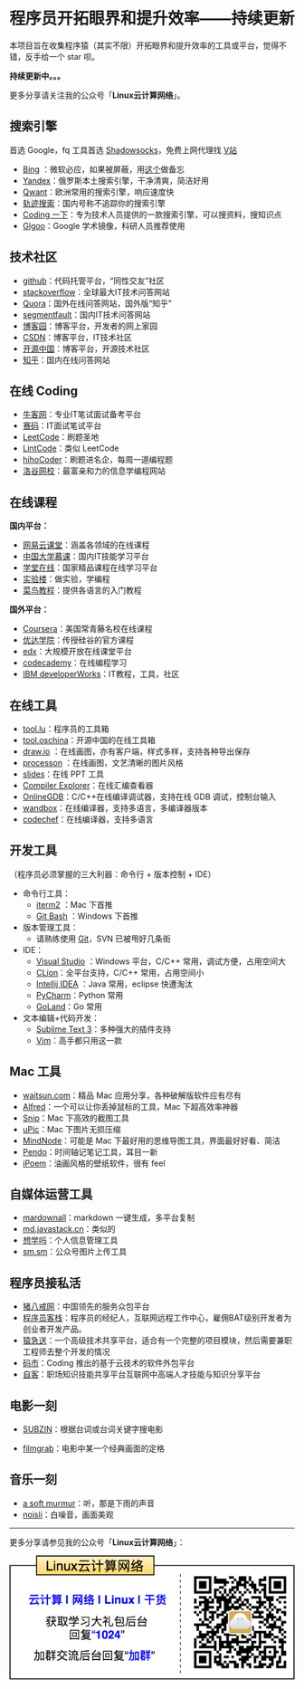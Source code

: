 # 程序员开拓眼界和提升效率——持续更新

本项目旨在收集程序猿（其实不限）开拓眼界和提升效率的工具或平台，觉得不错，反手给一个 star 呗。

**持续更新中。。。**



更多分享请关注我的公众号「**Linux云计算网络**」。



## 搜索引擎

首选 Google，fq 工具首选 [Shadowsocks](<https://github.com/shadowsocks>)，免费上网代理找 [V站](<https://free-ss.ooo/>)

- [Bing](<https://cn.bing.com/>) ：微软必应，如果被屏蔽，用[这个](https://www2.bing.com/)做备忘
- [Yandex](https://yandex.com/)：俄罗斯本土搜索引擎，干净清爽，简洁好用
- [Qwant](https://www.qwant.com/)：欧洲常用的搜索引擎，响应速度快
- [轨迹搜索](https://mijisou.com/)：国内号称不追踪你的搜索引擎
- [Coding 一下](http://www.coding.so/)：专为技术人员提供的一款搜索引擎，可以搜资料，搜知识点
- [Glgoo](https://xue.glgoo.org/)：Google 学术镜像，科研人员推荐使用



## 技术社区

- [github](https://github.com/)：代码托管平台，“同性交友”社区
- [stackoverflow](http://www.stackoverflow.com/)：全球最大IT技术问答网站
- [Quora](https://www.quora.com/)：国外在线问答网站，国外版“知乎”
- [segmentfault](https://segmentfault.com/)：国内IT技术问答网站
- [博客园](https://www.cnblogs.com/)：博客平台，开发者的网上家园
- [CSDN](https://www.csdn.net/)：博客平台，IT技术社区
- [开源中国](https://www.oschina.net/)：博客平台，开源技术社区
- [知乎](https:www.zhihu.com)：国内在线问答网站



## 在线 Coding

- [牛客网](https://www.nowcoder.com/)：专业IT笔试面试备考平台
- [赛码](http://www.acmcoder.com/index)：IT面试笔试平台
- [LeetCode](http://leetcode.com/)：刷题圣地
- [LintCode](https://www.lintcode.com/)：类似 LeetCode
- [hihoCoder](<https://hihocoder.com/>)：刷题进名企，每周一道编程题
- [洛谷网校](<https://www.luogu.org/>)：最富亲和力的信息学编程网站



## 在线课程

**国内平台：**

- [网易云课堂](https://study.163.com/)：涵盖各领域的在线课程
- [中国大学慕课](https://www.imooc.com/)：国内IT技能学习平台
- [学堂在线](http://www.xuetangx.com/)：国家精品课程在线学习平台
- [实验楼](https://www.shiyanlou.com/)：做实验，学编程
- [菜鸟教程](http://www.runoob.com/)：提供各语言的入门教程



**国外平台：**

- [Coursera](https://zh.coursera.org/)：美国常青藤名校在线课程
- [优达学院](https://cn.udacity.com/)：传授硅谷的官方课程
- [edx](https://www.edx.org/)：大规模开放在线课堂平台
- [codecademy](https://www.codecademy.com/zh/)：在线编程学习
- [IBM developerWorks](https://www.ibm.com/developerworks/cn/)：IT教程，工具，社区



## 在线工具

- [tool.lu](https://tool.lu/)：程序员的工具箱
- [tool.oschina](http://tool.oschina.net/)：开源中国的在线工具箱
- [draw.io](http://draw.io/) ：在线画图，亦有客户端，样式多样，支持各种导出保存
- [processon](https://www.processon.com/) ：在线画图，文艺清晰的图片风格
- [slides](https://slides.com/)：在线 PPT 工具
- [Compiler Explorer](https://godbolt.org/)：在线汇编查看器
- [OnlineGDB](https://www.onlinegdb.com/)：C/C++在线编译调试器，支持在线 GDB 调试，控制台输入
- [wandbox](https://wandbox.org/)：在线编译器，支持多语言，多编译器版本
- [codechef](https://www.codechef.com/ide)：在线编译器，支持多语言



## 开发工具

（程序员必须掌握的三大利器：命令行 + 版本控制 + IDE）

- 命令行工具：
    - [iterm2](<https://www.iterm2.com/>) ：Mac 下首推
    - [Git Bash](<https://gitforwindows.org/>) ：Windows 下首推
- 版本管理工具：
    - 请熟练使用 [Git](<https://www.liaoxuefeng.com/wiki/896043488029600>)，SVN 已被甩好几条街
- IDE：
    - [Visual Studio](<https://visualstudio.microsoft.com/zh-hans/?rr=https%3A%2F%2Fwww.google.com%2F>) ：Windows 平台，C/C++ 常用，调试方便，占用空间大
    - [CLion](<https://www.jetbrains.com/clion/>)：全平台支持，C/C++ 常用，占用空间小
    - [Intellij IDEA](<https://www.jetbrains.com/idea/>) ：Java 常用，eclipse 快遭淘汰
    - [PyCharm](<https://www.jetbrains.com/pycharm>)：Python 常用
    - [GoLand](<https://www.jetbrains.com/go/>)：Go 常用
- 文本编辑+代码开发：
    - [Sublime Text 3](<https://www.sublimetext.com/>)：多种强大的插件支持
    - [Vim](<https://www.vim.org/>)：高手都只用这一款



## Mac 工具

- [waitsun.com](http://www.waitsun.com)：精品 Mac 应用分享，各种破解版软件应有尽有
- [Alfred](<https://www.alfredapp.com/>)：一个可以让你丢掉鼠标的工具，Mac 下超高效率神器
- [Snip](http://snip.qq.com/)：Mac 下高效的截图工具
- [uPic](<https://itunes.apple.com/cn/app/upic%E4%BC%98%E5%9B%BE-%E5%9B%BE%E7%89%87%E5%8E%8B%E7%BC%A9%E5%88%A9%E5%99%A8-%E6%97%A0%E6%8D%9F%E7%98%A6%E8%BA%AB/id1341586328?mt=12>)：Mac 下图片无损压缩
- [MindNode](<https://mindnode.com/mindnode/mac>)：可能是 Mac 下最好用的思维导图工具，界面最好好看、简洁
- [Pendo](<https://www.iplaysoft.com/pendo.html>)：时间轴记笔记工具，耳目一新
- [iPoem](<https://itunes.apple.com/cn/app/ipoem-%E8%89%BA%E6%9C%AF%E5%90%8D%E7%94%BB-%E5%8F%A4%E5%85%B8%E8%AF%97%E6%AD%8C%E7%9A%84%E7%BA%A6%E4%BC%9A/id1444708413?mt=12>)：油画风格的壁纸软件，很有 feel



## 自媒体运营工具

- [mardownall](<http://md.aclickall.com/>)：markdown 一键生成，多平台复制
- [md.javastack.cn](http://md.javastack.cn)：类似的
- [想学吗](https://github.com/xland/xiangxuema)：个人信息管理工具
- [sm.sm](https://sm.ms/)：公众号图片上传工具



## 程序员接私活

- [猪八戒网](http://www.zbj.com/)：中国领先的服务众包平台
- [程序员客栈](https://www.proginn.com/)：程序员的经纪人，互联网远程工作中心，雇佣BAT级别开发者为创业者开发产品。
- [猿急送](http://www.yuanjisong.com/)：一个高级技术共享平台，适合有一个完整的项目模块，然后需要兼职工程师去整个开发的情况
- [码市](https://mart.coding.net/)：Coding 推出的基于云技术的软件外包平台
- [自客](http://www.zike.com/)：职场知识技能共享平台互联网中高端人才技能与知识分享平台



## 电影一刻

- [SUBZIN](<http://www.subzin.com/>)：根据台词或台词关键字搜电影

- [filmgrab](<https://film-grab.com/>)：电影中某一个经典画面的定格

  

## 音乐一刻

- [a soft murmur](https://asoftmurmur.com)：听，那是下雨的声音
- [noisli](<https://www.noisli.com/>)：白噪音，画面美观





---

更多分享请参见我的公众号「**Linux云计算网络**」：

![](images/wxgzh.jpeg)
